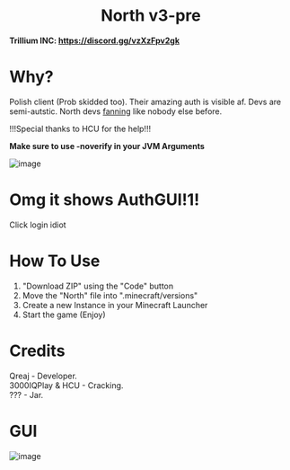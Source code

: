 <h1 align="center">North v3-pre</h1>

**Trillium INC: https://discord.gg/vzXzFpv2gk**

# Why?
Polish client (Prob skidded too). Their amazing auth is visible af. Devs are semi-autstic. North devs [fanning](https://media.discordapp.net/attachments/1139514935743885353/1161318281882370193/image.png?ex=6537dcee&is=652567ee&hm=13febfcefc5a6de3d363c09dfe99f126c1fbc993c4fb992c0c55a7ac64eaea8a&=&width=564&height=570) like nobody else before.

!!!Special thanks to HCU for the help!!!

**Make sure to use -noverify in your JVM Arguments**

![image](https://media.discordapp.net/attachments/1139492863537860689/1145792961624416376/259542387-55db9418-0bd4-42bd-85be-dd77d5de4852.png?width=645&height=118)

# Omg it shows AuthGUI!1!

Click login idiot

# How To Use
1. "Download ZIP" using the "Code" button
2. Move the "North" file into ".minecraft/versions"
3. Create a new Instance in your Minecraft Launcher
4. Start the game (Enjoy)

# Credits

Qreaj - Developer. <br>
3000IQPlay & HCU - Cracking. <br>
??? - Jar.

# GUI
![image](https://media.discordapp.net/attachments/1143170663658553434/1161322234292490391/image.png?ex=6537e09c&is=65256b9c&hm=2694c727bd33235d1c8e7edc943161e849206edd9dcd896d195c38189574f4c0&=&width=1101&height=619)
